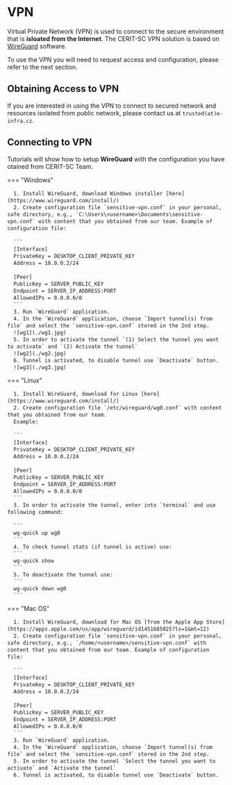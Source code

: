 # VPN

Virtual Private Network (VPN) is used to connect to the secure environment that is **isloated from the Internet**. The CERIT-SC VPN solution is based on [WireGuard](https://www.wireguard.com/) software.   

To use the VPN you will need to request access and configuration, please refer to the next section.

## Obtaining Access to VPN

If you are interested in using the VPN to connect to secured network and resources isolated from public network, please contact us at `trusted(at)e-infra.cz`.

## Connecting to VPN

Tutorials will show how to setup **WireGuard** with the configuration you have otained from CERIT-SC Team.

=== "Windows"

      1. Install WireGuard, download Windows installer [here](https://www.wireguard.com/install/)
      2. Create configuration file `sensitive-vpn.conf` in your personal, safe directory, e.g., `C:\Users\<username>\Documents\sensitive-vpn.conf` with content that you obtained from our team. Example of configuration file:

      ```
      [Interface]
      PrivateKey = DESKTOP_CLIENT_PRIVATE_KEY
      Address = 10.0.0.2/24

      [Peer]
      PublicKey = SERVER_PUBLIC_KEY
      Endpoint = SERVER_IP_ADDRESS:PORT
      AllowedIPs = 0.0.0.0/0
      ```
      3. Run `WireGuard` application.   
      4. In the `WireGuard` application, choose `Import tunnel(s) from file` and select the `sensitive-vpn.conf` stored in the 2nd step.   
      ![wg1](./wg1.jpg)   
      5. In order to activate the tunnel `(1) Select the tunnel you want to activate` and `(2) Activate the tunnel`
      ![wg2](./wg2.jpg)   
      6. Tunnel is activated, to disable tunnel use `Deactivate` button.
      ![wg3](./wg3.jpg)   

=== "Linux"

      1. Install WireGuard, download for Linux [here](https://www.wireguard.com/install/)
      2. Create configuration file `/etc/wireguard/wg0.conf` with content that you obtained from our team.   
      Example:

      ```
      [Interface]
      PrivateKey = DESKTOP_CLIENT_PRIVATE_KEY
      Address = 10.0.0.2/24

      [Peer]
      PublicKey = SERVER_PUBLIC_KEY
      Endpoint = SERVER_IP_ADDRESS:PORT
      AllowedIPs = 0.0.0.0/0
      ```
      3. In order to activate the tunnel, enter into `terminal` and use following command:
         
      ```
      wg-quick up wg0
      ```
      4. To check tunnel stats (if tunnel is active) use:
      ```
      wg-quick show
      ```
      5. To deactivate the tunnel use:
      ```
      wg-quick down wg0
      ```

=== "Mac OS"

      1. Install WireGuard, download for Mac OS [from the Apple App Store](https://apps.apple.com/us/app/wireguard/id1451685025?ls=1&mt=12)
      2. Create configuration file `sensitive-vpn.conf` in your personal, safe directory, e.g., `/home/<username>/sensitive-vpn.conf` with content that you obtained from our team. Example of configuration file:

      ```
      [Interface]
      PrivateKey = DESKTOP_CLIENT_PRIVATE_KEY
      Address = 10.0.0.2/24

      [Peer]
      PublicKey = SERVER_PUBLIC_KEY
      Endpoint = SERVER_IP_ADDRESS:PORT
      AllowedIPs = 0.0.0.0/0
      ```
      3. Run `WireGuard` application.   
      4. In the `WireGuard` application, choose `Import tunnel(s) from file` and select the `sensitive-vpn.conf` stored in the 2nd step.   
      5. In order to activate the tunnel `Select the tunnel you want to activate` and `Activate the tunnel`   
      6. Tunnel is activated, to disable tunnel use `Deactivate` button.
